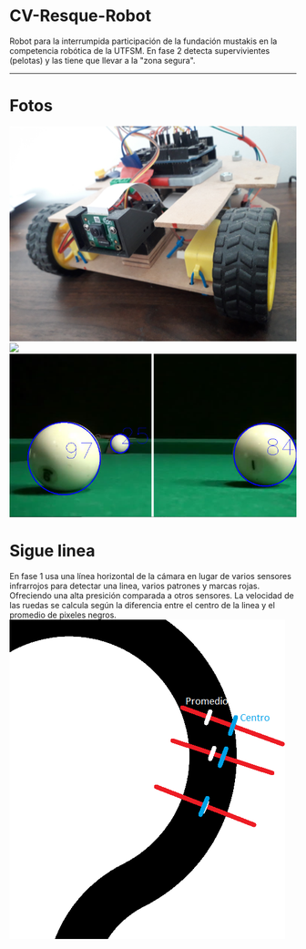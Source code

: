 # CV-Resque-Robot
Robot para la interrumpida participación de la fundación mustakis en la competencia robótica de la UTFSM.
En fase 2 detecta supervivientes (pelotas) y las tiene que llevar a la "zona segura".
<br><hr>
<h1>Fotos</h1>
<img src="https://github.com/MartinCastillo/CV-Resque-Robot/blob/master/images/20201231_165837.jpg">
<br>
<img src="https://github.com/MartinCastillo/CV-Resque-Robot/blob/master/images/20201231_165912.jpg">
<br>
<img src="https://github.com/MartinCastillo/CV-Resque-Robot/blob/master/images/testBallDetect13.PNG">
<br>

<h1> Sigue linea</h1>
En fase 1 usa una línea horizontal de la cámara en lugar de varios sensores infrarrojos para detectar una linea, varios patrones y marcas rojas. Ofreciendo una alta presición comparada a otros sensores. 
La velocidad de las ruedas se calcula según la diferencia entre el centro de la linea y el promedio de pixeles negros.
<img src="https://github.com/MartinCastillo/CV-Resque-Robot/blob/master/images/1.png">
<br>
